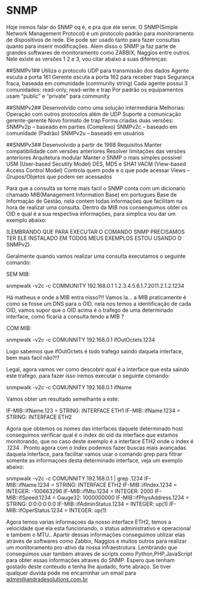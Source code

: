 # SNMP

Hoje iremos falar do SNMP oq é, e pra que ele serve.
O SNMP(Simple Network Management Protocol) é um protocolo padrão para monitoramento de dispositivos de rede. Ele pode ser usado tanto para fazer consultas quanto para inserir modificações.
Alem disso o SNMP ja faz parte de grandes softwares de monitoramento como ZABBIX, Naggios entre outros.
Nele existe as versões 1 2 e 3, vou citar abaixo a suas diferenças:

##SNMPv1##
 Utiliza o protocolo UDP para transmissão dos dados
 Agente escuta a porta 161
 Gerente escuta a porta 162 para receber traps
 Segurança fraca, baseada em comunidade (community string)
 Cada agente possui 3 comunidades: read-only, read-write e trap
 Por padrão os equipamentos usam “public” e “private” para community

 ##SNMPv2##
 Desenvolvido como uma solução intermediária
 Melhorias:
 Operação com outros protocolos além de UDP
 Suporte a comunicação gerente-gerente
 Novo formato de trap
 Forma criadas duas versões:
 SNMPv2p – baseado em parties (Complexo)
 SNMPv2c – baseado em comunidade (Padrão)
 SNMPv2u – baseado em usuários

 ##SNMPv3##
 Desenvolvido a partir de 1998
 Requisitos
 Manter compatibilidade com versões anteriores
 Resolver limitações das versões anteriores
 Arquitetura modular
 Manter o SNMP o mais simples possível
 USM (User-based Secutity Model)
 DES, MD5 e SHA1
 VACM (View-based Access Control Model)
 Controla quem pode e o que pode acessar
 Views – Grupos/Objetos que podem ser acessados

Para que a consulta se torne mais facil o SNMP conta com um dicionario chamado MIB(Management Information Base) em portugues Base de Informação de Gestão, nela contem todas informações que facilitam na hora de realizar uma consulta.
Dentro da MIB nos consenguimos obter os OID e qual é a sua respectiva informações, para simplica vou dar um exemplo abaixo: 

(LEMBRANDO QUE PARA EXECUTAR O COMANDO SNMP PRECISAMOS TER ELE INSTALADO EM TODOS MEUS EXEMPLOS ESTOU USANDO O SNMPv2)

Geralmente quando vamos realizar uma consulta executamos o seguinte comando:

SEM MIB:

snmpwalk -v2c -c COMMUNITY 192.168.0.1 1.2.3.4.5.6.1.7.2011.2.1.2.1234

Há matheus e onde a MIB entra nisso?!!
Vamos la... a MIB praticamente é como se fosse um DNS para o OID, nela nos temos a identificação de cada OID, vamos supor que o OID acima é o trafego de uma determinado interface, como ficaria a consulta tendo a MIB ?

COM MIB:

snmpwalk -v2c -c COMUNNITY 192.168.0.1 ifOutOctets.1234

Logo sabemos que ifOutOctets é todo trafego saindo daquela interface, bem mais facil não?!?

Legal, agora vamos ver como descobrir qual é a interface que esta saindo este trafego, para fazer isso iremos executar o seguinte comando:

snmpwalk -v2c -c COMUNNITY 192.168.0.1 ifName

Vamos obter um resultado semelhante a este:

IF-MIB::ifName.123 = STRING: INTERFACE ETH1
IF-MIB::ifName.1234 = STRING: INTERFACE ETH2

Agora que obtemos os nomes das interfaces daquele determinado host conseguimos verificar qual é o index do oid da interface que estamos monitorando, que no caso deste exemplo é a interface ETH2 onde o index é .1234 .
Pronto agora com o index podemos fazer buscas mais avançadas daquela interface, para facilitar vamos usar o comando grep para filtrar somente as informaçoes desta determinado interface, veja um exemplo abaixo:

snmpwalk -v2c -c COMUNNITY 192.168.0.1 | grep .1234
IF-MIB::ifName.1234 = STRING: INTERFACE ETH2
IF-MIB::ifIndex.1234 = INTEGER: -100663296
IF-MIB::ifMtu.1234 = INTEGER: 2000
IF-MIB::ifSpeed.1234 = Gauge32: 1000000000
IF-MIB::ifPhysAddress.1234 = STRING: 0:0:0:0:0:0
IF-MIB::ifAdminStatus.1234 = INTEGER: up(1)
IF-MIB::ifOperStatus.1234 = INTEGER: up(1)


Agora temos varias informaçoes da nosso interface ETH2, temos a velocidade que ela esta funcionando, o status administrativo e operacional e tambem o MTU..
Apartir dessas informações conseguimos utilizar elas atraves de softwares como Zabbix, Naggios e muitos outros para realizar um monitoramento pro-ativo da nossa infraestrutura. Lembrando que conseguimos usar tambem atraves de scripts como Python,PHP,JavaScript para obter essas informações atraves do SNMP.
Espero que tenham gostado deste conteudo e tenha lhe ajudado, forte abraço.
Se tiver qualquer duvida pode me encaminhar um email para admin@andradesolutions.com.br
